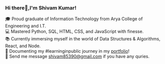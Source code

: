 ### Hi there👋,I'm Shivam Kumar!

🎓 Proud graduate of Information Technology from Arya College of Engineering and I.T.<br/>
💻 Mastered Python, SQL, HTML, CSS, and JavaScript with finesse.<br/>
📚 Currently immersing myself in the world of Data Structures & Algorithms, React, and Node.<br/>
📝 Documenting my #learninginpublic journey in my [portfolio](https://shivam143bit.github.io/Portfolio-Website/)!<br/>
💌 Send me message shivam85390@gmail.com if you have any quries.

